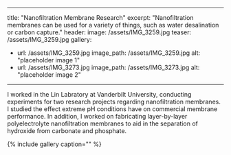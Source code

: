 ---
title: "Nanofiltration Membrane Research"
excerpt: "Nanofiltration membranes can be used for a variety of things, such as water desalination or carbon capture."
header:
  image: /assets/IMG_3259.jpg
  teaser: /assets/IMG_3259.jpg
gallery:
  - url: /assets/IMG_3259.jpg
    image_path: /assets/IMG_3259.jpg
    alt: "placeholder image 1"
  - url: /assets/IMG_3273.jpg
    image_path: /assets/IMG_3273.jpg
    alt: "placeholder image 2"
 ---

I worked in the Lin Labratory at Vanderbilt University, conducting experiments for two research projects regarding nanofiltration membranes. I studied the effect extreme pH conditions have on commercial membrane performance. In addition, I worked on fabricating layer-by-layer polyelectrolyte nanofiltration membranes to aid in the separation of hydroxide from carbonate and phosphate.

{% include gallery caption="" %}
